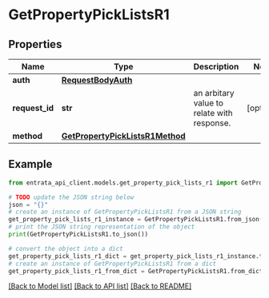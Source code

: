 # GetPropertyPickListsR1


## Properties

Name | Type | Description | Notes
------------ | ------------- | ------------- | -------------
**auth** | [**RequestBodyAuth**](RequestBodyAuth.md) |  | 
**request_id** | **str** | an arbitary value to relate with response. | [optional] 
**method** | [**GetPropertyPickListsR1Method**](GetPropertyPickListsR1Method.md) |  | 

## Example

```python
from entrata_api_client.models.get_property_pick_lists_r1 import GetPropertyPickListsR1

# TODO update the JSON string below
json = "{}"
# create an instance of GetPropertyPickListsR1 from a JSON string
get_property_pick_lists_r1_instance = GetPropertyPickListsR1.from_json(json)
# print the JSON string representation of the object
print(GetPropertyPickListsR1.to_json())

# convert the object into a dict
get_property_pick_lists_r1_dict = get_property_pick_lists_r1_instance.to_dict()
# create an instance of GetPropertyPickListsR1 from a dict
get_property_pick_lists_r1_from_dict = GetPropertyPickListsR1.from_dict(get_property_pick_lists_r1_dict)
```
[[Back to Model list]](../README.md#documentation-for-models) [[Back to API list]](../README.md#documentation-for-api-endpoints) [[Back to README]](../README.md)


